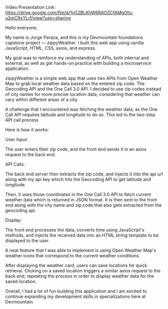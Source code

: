 Video Presentation Link: https://drive.google.com/file/d/1yG2BLKhW6RAOZCfAMgOfu-u2mC9xYLrf/view?usp=sharing

Hello everyone,

My name is Jorge Peraza, and this is my Devmountain foundations capstone project — zippyWeather. I built this  web app using vanilla JavaScript, HTML, CSS, axios, and express.

My goal was to reinforce my understanding of APIs, both internal and external, as well as get hands-on practice with building a microservice application.

zippyWeather is a simple web app that uses two APIs from Open Weather Map to grab local weather data based on the entered zip code. The Geocoding API and the One Call 3.0 API. I  decided to use zip codes instead of city names for more precise location data, considering that weather can vary within different areas of a city.

A challenge that I encountered was fetching the weather data, as the One Call API requires latitude and longitude to do so. This led to the two-step API call process

Here is how it works:

User Input:

The user enters their zip code, and the front end sends it in an axios request to the back end.

API Calls:

The back end server then extracts the zip code, and injects it into the api url along with my api key which hits the Geocoding API to get latitude and longitude.

Then, it uses those coordinates in the One Call 3.0 API to fetch current weather data which is returned in JSON format. It is then sent to the front end along with the city name and zip code that also gets extracted from the geocoding api.

Display:

The front end processes the data, converts time using JavaScript's methods, and injects the received data into an HTML string template to be displayed to the user.


A neat feature that I was able to implement is using Open Weather Map's weather icons that correspond to the current weather conditions.

After displaying the weather card, users can save locations for quick retrieval. Clicking on a saved location triggers a similar axios request to the back end, repeating the process in order to display weather data for the saved location.

Overall, I had a lot of fun building this application and I am excited to continue expanding my development skills in specializations here at Devmountain.

